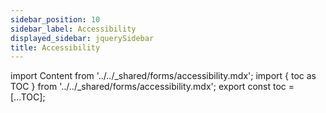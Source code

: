 ```yaml
---
sidebar_position: 10
sidebar_label: Accessibility
displayed_sidebar: jquerySidebar
title: Accessibility
---
```


import Content from '../../_shared/forms/accessibility.mdx';
import { toc as TOC } from '../../_shared/forms/accessibility.mdx';
export const toc = [...TOC];

<Content />